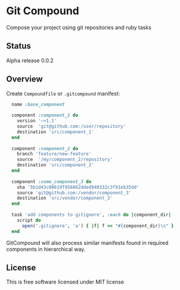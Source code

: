 # Git Compound

Compose your project using git repositories and ruby tasks

## Status

Alpha release 0.0.2

## Overview

Create `Compoundfile` or `.gitcompound` manifest:

```ruby
  name :base_component
  
  component :component_1 do
    version '~>1.1'
    source  'git@github.com:/user/repository'
    destination 'src/component_1'
  end
  
  component :component_2 do
    branch 'feature/new-feature'
    source  '/my/component_2/repository'
    destination 'src/component_2'
  end
  
  component :some_component_3 do
    sha '5b1d43c08619f958862dded940332c3f91eb35dd'
    source 'git@github.com:/vendor/component_3'
    destination 'src/vendor/component_3'
  end
  
  task 'add components to gitignore', :each do |component_dir|
    script do
      open('.gitignore', 'a') { |f| f << "#{component_dir}\n" }
  end
```

GitCompound will also process similar manifests found in required components in hierarchical way.

## License

This is free software licensed under MIT license
